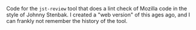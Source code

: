 Code for the `jst-review` tool that does a lint check of Mozilla code in the style of Johnny
Stenbak. I created a "web version" of this ages ago, and I can frankly not remember the history of
the tool.

